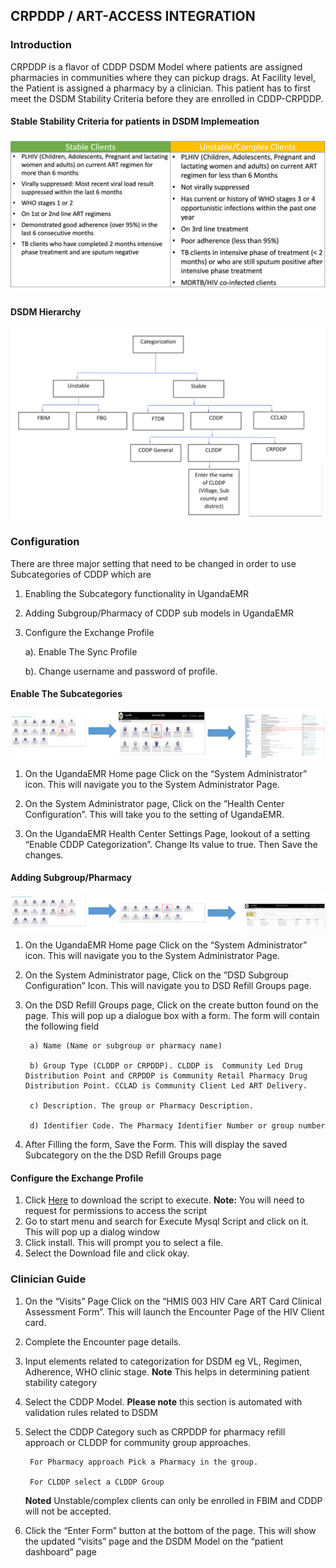 ## CRPDDP / ART-ACCESS INTEGRATION

### Introduction
CRPDDP is a flavor of CDDP DSDM Model where patients are assigned pharmacies in communities where they can pickup drags. 
At Facility level, the Patient is assigned a pharmacy by a clinician. This patient has to first meet the DSDM Stability Criteria before they are enrolled in CDDP-CRPDDP.  

#### Stable Stability Criteria for patients in DSDM Implemeation
![Stability Criteria](../images/data-exchange/stability_criteria.png)

#### DSDM Hierarchy
![Stability Criteria](../images/data-exchange/cddp_subcatroty.png)



### Configuration
There are three major setting that need to be changed in order to use Subcategories of CDDP which are 
 1. Enabling the Subcategory functionality in UgandaEMR
 2. Adding Subgroup/Pharmacy of CDDP sub models in UgandaEMR
 3. Configure the Exchange Profile
    
    a). Enable The Sync Profile
    
    b). Change username and password of profile.

#### Enable The Subcategories
![Stability Criteria](../images/data-exchange/enable_sub.png)

1. On the UgandaEMR Home page Click on the “System Administrator” icon. This will navigate you to the System Administrator Page. 

2. On the System Administrator page, Click on the ”Health Center Configuration”. This will take you to the setting of UgandaEMR. 

3. On the UgandaEMR Health Center Settings Page, lookout of a setting “Enable CDDP Categorization”. Change Its value to true. Then Save the changes. 

#### Adding Subgroup/Pharmacy
![Stability Criteria](../images/data-exchange/add_pharmerciespng.png)

1. On the UgandaEMR Home page Click on the “System Administrator” icon. This will navigate you to the System Administrator Page. 

2. On the System Administrator page, Click on the ”DSD Subgroup Configuration” Icon. This will navigate you to DSD Refill Groups page. 

3. On the DSD Refill Groups page, Click on the create button found on the page. This will pop up a dialogue box with a form. The form will contain the following field
    
        a) Name (Name or subgroup or pharmacy name)
        
        b) Group Type (CLDDP or CRPDDP). CLDDP is  Community Led Drug Distribution Point and CRPDDP is Community Retail Pharmacy Drug Distribution Point. CCLAD is Community Client Led ART Delivery.
        
        c) Description. The group or Pharmacy Description. 
        
        d) Identifier Code. The Pharmacy Identifier Number or group number

4. After Filling the form, Save the Form. This will display the saved Subcategory on the the DSD Refill Groups page

#### Configure the Exchange Profile
1. Click  [Here](https://drive.google.com/file/d/1su4Qz4dtYDQ5O2koWsINCnaIgK3QBVus/view?usp=sharing) to download the  script to execute. **Note:** You will need to request for permissions to access the script
2. Go to start menu and search for Execute Mysql Script and click on it. This will pop up a dialog window
3. Click install. This will prompt you to select a file. 
4. Select the Download file and click okay.

### Clinician Guide 
1. On the “Visits” Page Click on the “HMIS 003 HIV Care ART Card Clinical Assessment Form”. This will launch the Encounter Page of the HIV Client card.

2. Complete the Encounter page details. 

3. Input elements related to categorization for DSDM eg VL, Regimen, Adherence, WHO clinic stage. 
    **Note** This  helps in determining patient stability category
    
4. Select the CDDP Model. **Please note** this section is automated with validation rules related to DSDM 

5. Select the CDDP Category such as CRPDDP for pharmacy refill approach or CLDDP for community group approaches.
    
        For Pharmacy approach Pick a Pharmacy in the group.
        
        For CLDDP select a CLDDP Group
 
    **Noted** Unstable/complex  clients can only be enrolled in FBIM and CDDP will not be accepted.

6. Click the “Enter Form” button at the bottom of the page. This will show the updated “visits” page and the DSDM Model on the “patient dashboard” page



